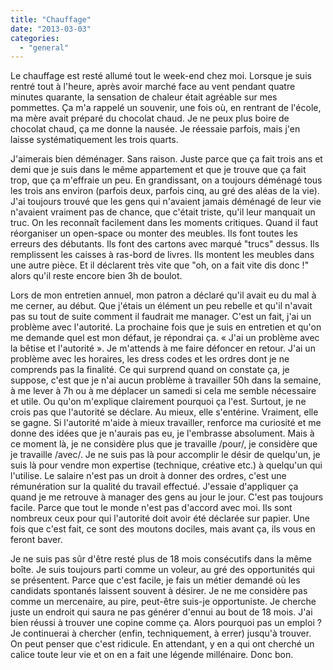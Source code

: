 ```yaml
---
title: "Chauffage"
date: "2013-03-03"
categories: 
  - "general"
---
```


Le chauffage est resté allumé tout le week-end chez moi. Lorsque je suis rentré tout à l'heure, après avoir marché face au vent pendant quatre minutes quarante, la sensation de chaleur était agréable sur mes pommettes. Ça m'a rappelé un souvenir, une fois où, en rentrant de l'école, ma mère avait préparé du chocolat chaud. Je ne peux plus boire de chocolat chaud, ça me donne la nausée. Je réessaie parfois, mais j'en laisse systématiquement les trois quarts.

J'aimerais bien déménager. Sans raison. Juste parce que ça fait trois ans et demi que je suis dans le même appartement et que je trouve que ça fait trop, que ça m'effraie un peu. En grandissant, on a toujours déménagé tous les trois ans environ (parfois deux, parfois cinq, au gré des aléas de la vie). J'ai toujours trouvé que les gens qui n'avaient jamais déménagé de leur vie n'avaient vraiment pas de chance, que c'était triste, qu'il leur manquait un truc. On les reconnaît facilement dans les moments critiques. Quand il faut réorganiser un open-space ou monter des meubles. Ils font toutes les erreurs des débutants. Ils font des cartons avec marqué "trucs" dessus. Ils remplissent les caisses à ras-bord de livres. Ils montent les meubles dans une autre pièce. Et il déclarent très vite que "oh, on a fait vite dis donc !" alors qu'il reste encore bien 3h de boulot.

Lors de mon entretien annuel, mon patron a déclaré qu'il avait eu du mal à me cerner, au début. Que j'étais un élément un peu rebelle et qu'il n'avait pas su tout de suite comment il faudrait me manager. C'est un fait, j'ai un problème avec l'autorité. La prochaine fois que je suis en entretien et qu'on me demande quel est mon défaut, je répondrai ça. « J'ai un problème avec la bêtise et l'autorité ». Je m'attends à me faire défoncer en retour. J'ai un problème avec les horaires, les dress codes et les ordres dont je ne comprends pas la finalité. Ce qui surprend quand on constate ça, je suppose, c'est que je n'ai aucun problème à travailler 50h dans la semaine, à me lever à 7h ou à me déplacer un samedi si cela me semble nécessaire et utile. Ou qu'on m'explique clairement pourquoi ça l'est. Surtout, je ne crois pas que l'autorité se déclare. Au mieux, elle s'entérine. Vraiment, elle se gagne. Si l'autorité m'aide à mieux travailler, renforce ma curiosité et me donne des idées que je n'aurais pas eu, je l'embrasse absolument. Mais à ce moment là, je ne considère plus que je travaille /pour/, je considère que je travaille /avec/. Je ne suis pas là pour accomplir le désir de quelqu'un, je suis là pour vendre mon expertise (technique, créative etc.) à quelqu'un qui l'utilise. Le salaire n'est pas un droit à donner des ordres, c'est une rémunération sur la qualité du travail effectué. J'essaie d'appliquer ça quand je me retrouve à manager des gens au jour le jour. C'est pas toujours facile. Parce que tout le monde n'est pas d'accord avec moi. Ils sont nombreux ceux pour qui l'autorité doit avoir été déclarée sur papier. Une fois que c'est fait, ce sont des moutons dociles, mais avant ça, ils vous en feront baver.

Je ne suis pas sûr d'être resté plus de 18 mois consécutifs dans la même boîte. Je suis toujours parti comme un voleur, au gré des opportunités qui se présentent. Parce que c'est facile, je fais un métier demandé où les candidats spontanés laissent souvent à désirer. Je ne me considère pas comme un mercenaire, au pire, peut-être suis-je opportuniste. Je cherche juste un endroit qui saura ne pas générer d'ennui au bout de 18 mois. J'ai bien réussi à trouver une copine comme ça. Alors pourquoi pas un emploi ? Je continuerai à chercher (enfin, techniquement, à errer) jusqu'à trouver. On peut penser que c'est ridicule. En attendant, y en a qui ont cherché un calice toute leur vie et on en a fait une légende millénaire. Donc bon.
